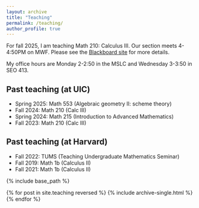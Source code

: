 ```yaml
---
layout: archive
title: "Teaching"
permalink: /teaching/
author_profile: true
---
```


For fall 2025, I am teaching Math 210: Calculus III. Our section meets 4-4:50PM on MWF. Please see the [Blackboard site](https://uic.blackboard.com/) for more details.

My office hours are Monday 2-2:50 in the MSLC and Wednesday 3-3:50 in SEO 413.

Past teaching (at UIC)
------
* Spring 2025: Math 553 (Algebraic geometry II: scheme theory)
* Fall 2024: Math 210 (Calc III)
* Spring 2024: Math 215 (Introduction to Advanced Mathematics)
* Fall 2023: Math 210 (Calc III)

Past teaching (at Harvard)
------
* Fall 2022: TUMS (Teaching Undergraduate Mathematics Seminar)
* Fall 2019: Math 1b (Calculus II)
* Fall 2021: Math 1b (Calculus II)


{% include base_path %}

{% for post in site.teaching reversed %}
  {% include archive-single.html %}
{% endfor %}
